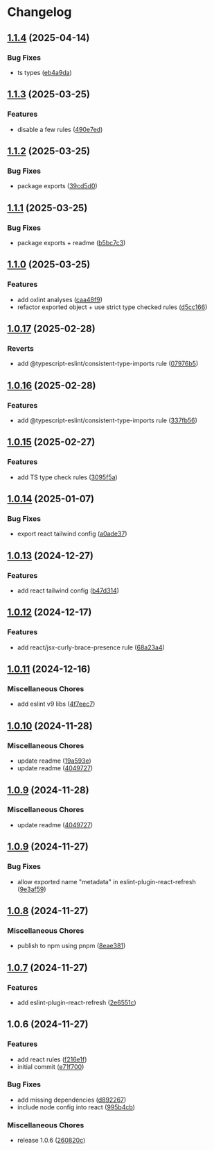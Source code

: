 # Changelog

## [1.1.4](https://github.com/mayconfsousa/eslint-config-nebula/compare/v1.1.3...v1.1.4) (2025-04-14)


### Bug Fixes

* ts types ([eb4a9da](https://github.com/mayconfsousa/eslint-config-nebula/commit/eb4a9daff1e19ca7ceacd5492952283b995d24b6))

## [1.1.3](https://github.com/mayconfsousa/eslint-config-nebula/compare/v1.1.2...v1.1.3) (2025-03-25)


### Features

* disable a few rules ([490e7ed](https://github.com/mayconfsousa/eslint-config-nebula/commit/490e7edaf70c6bca48e9e905453ee875118b6d56))

## [1.1.2](https://github.com/mayconfsousa/eslint-config-nebula/compare/v1.1.1...v1.1.2) (2025-03-25)


### Bug Fixes

* package exports ([39cd5d0](https://github.com/mayconfsousa/eslint-config-nebula/commit/39cd5d0b6af0d8b5adfb0760ab7f170855a84ee7))

## [1.1.1](https://github.com/mayconfsousa/eslint-config-nebula/compare/v1.1.0...v1.1.1) (2025-03-25)


### Bug Fixes

* package exports + readme ([b5bc7c3](https://github.com/mayconfsousa/eslint-config-nebula/commit/b5bc7c3269ac2d48b5ad5bcea568234c839fea2b))

## [1.1.0](https://github.com/mayconfsousa/eslint-config-nebula/compare/v1.0.17...v1.1.0) (2025-03-25)


### Features

* add oxlint analyses ([caa48f9](https://github.com/mayconfsousa/eslint-config-nebula/commit/caa48f915447b4f9c61ab99fcefa57a4573ea05a))
* refactor exported object + use strict type checked rules ([d5cc166](https://github.com/mayconfsousa/eslint-config-nebula/commit/d5cc16646a87be0cf3f5f0ca76608aacaa003dbf))

## [1.0.17](https://github.com/mayconfsousa/eslint-config-nebula/compare/v1.0.16...v1.0.17) (2025-02-28)


### Reverts

* add @typescript-eslint/consistent-type-imports rule ([07976b5](https://github.com/mayconfsousa/eslint-config-nebula/commit/07976b529b4b890dfde21411f184b2aae1548086))

## [1.0.16](https://github.com/mayconfsousa/eslint-config-nebula/compare/v1.0.15...v1.0.16) (2025-02-28)


### Features

* add @typescript-eslint/consistent-type-imports rule ([337fb56](https://github.com/mayconfsousa/eslint-config-nebula/commit/337fb56637c65eb2c7699ddb80cbadc5afb12fac))

## [1.0.15](https://github.com/mayconfsousa/eslint-config-nebula/compare/v1.0.14...v1.0.15) (2025-02-27)


### Features

* add TS type check rules ([3095f5a](https://github.com/mayconfsousa/eslint-config-nebula/commit/3095f5ab209bfd0fef41bd7423c7a823a55bcebc))

## [1.0.14](https://github.com/mayconfsousa/eslint-config-nebula/compare/v1.0.13...v1.0.14) (2025-01-07)


### Bug Fixes

* export react tailwind config ([a0ade37](https://github.com/mayconfsousa/eslint-config-nebula/commit/a0ade372d49d4db2fef225a6534b75ee230df290))

## [1.0.13](https://github.com/mayconfsousa/eslint-config-nebula/compare/v1.0.12...v1.0.13) (2024-12-27)


### Features

* add react tailwind config ([b47d314](https://github.com/mayconfsousa/eslint-config-nebula/commit/b47d3142dae3121e614f71c38efe5078c5333edb))

## [1.0.12](https://github.com/mayconfsousa/eslint-config-nebula/compare/v1.0.11...v1.0.12) (2024-12-17)


### Features

* add react/jsx-curly-brace-presence rule ([68a23a4](https://github.com/mayconfsousa/eslint-config-nebula/commit/68a23a412c9645d5a7a2eb3f60c30d16a21d11d9))

## [1.0.11](https://github.com/mayconfsousa/eslint-config-nebula/compare/v1.0.10...v1.0.11) (2024-12-16)


### Miscellaneous Chores

* add eslint v9 libs ([4f7eec7](https://github.com/mayconfsousa/eslint-config-nebula/commit/4f7eec7bbaa797bd3fd60921e7659d364a1ec0af))

## [1.0.10](https://github.com/mayconfsousa/eslint-config-nebula/compare/v1.0.9...v1.0.10) (2024-11-28)


### Miscellaneous Chores

* update readme ([19a593e](https://github.com/mayconfsousa/eslint-config-nebula/commit/19a593e3297334ff068c0904855881d68311933e))
* update readme ([4049727](https://github.com/mayconfsousa/eslint-config-nebula/commit/40497272ded653c640cd9478204f116e2a8ae291))

## [1.0.9](https://github.com/mayconfsousa/eslint-config-nebula/compare/v1.0.9...v1.0.9) (2024-11-28)


### Miscellaneous Chores

* update readme ([4049727](https://github.com/mayconfsousa/eslint-config-nebula/commit/40497272ded653c640cd9478204f116e2a8ae291))

## [1.0.9](https://github.com/mayconfsousa/eslint-config-nebula/compare/v1.0.8...v1.0.9) (2024-11-27)


### Bug Fixes

* allow exported name "metadata" in eslint-plugin-react-refresh ([9e3af59](https://github.com/mayconfsousa/eslint-config-nebula/commit/9e3af596fc0c93325c1762b8c7964940b0afaf8c))

## [1.0.8](https://github.com/mayconfsousa/eslint-config-nebula/compare/v1.0.7...v1.0.8) (2024-11-27)


### Miscellaneous Chores

* publish to npm using pnpm ([8eae381](https://github.com/mayconfsousa/eslint-config-nebula/commit/8eae3813c31eb727cc235d03e6bf4c4b486ed006))

## [1.0.7](https://github.com/mayconfsousa/eslint-config-nebula/compare/v1.0.6...v1.0.7) (2024-11-27)


### Features

* add eslint-plugin-react-refresh ([2e6551c](https://github.com/mayconfsousa/eslint-config-nebula/commit/2e6551c3db7a3f7d26dfb77c441a8d43d3c223c8))

## 1.0.6 (2024-11-27)


### Features

* add react rules ([f216e1f](https://github.com/mayconfsousa/eslint-config-nebula/commit/f216e1f067f8a986881a7e4ac732c1d7e094c45d))
* initial commit ([e71f700](https://github.com/mayconfsousa/eslint-config-nebula/commit/e71f7001d0dbc91a7ac0480118445970ae6cc8dd))


### Bug Fixes

* add missing dependencies ([d892267](https://github.com/mayconfsousa/eslint-config-nebula/commit/d892267acda563336af687b9bc1283955bc470c6))
* include node config into react ([995b4cb](https://github.com/mayconfsousa/eslint-config-nebula/commit/995b4cb2bf104a604b5463ca4ddb2124f37db444))


### Miscellaneous Chores

* release 1.0.6 ([260820c](https://github.com/mayconfsousa/eslint-config-nebula/commit/260820c791038837920a03e37b4525e928a073a2))
